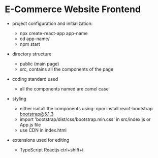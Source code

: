 # E-Commerce Website Frontend
- project configuration and initialization:
   - npx create-react-app app-name
   - cd app-name/
   - npm start

- directory structure
   - public (main page)
   - src, contains all the components of the page

- coding standard used
   - all the components named are camel case

- styling
   - either isntall the components using: npm install react-bootstrap bootstrap@5.1.3
   - import 'bootstrap/dist/css/bootstrap.min.css' in src/index.js or App.js file
   - use CDN in index.html

- extensions used for editing
   - TypeScript Reactjs ctrl+shift+i
